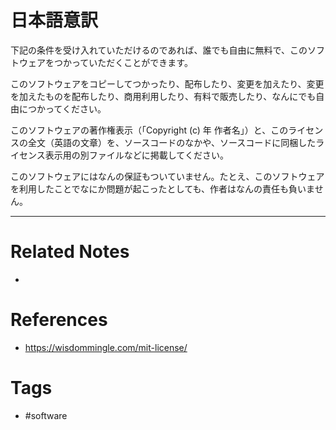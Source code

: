 # 日本語意訳
下記の条件を受け入れていただけるのであれば、誰でも自由に無料で、このソフトウェアをつかっていただくことができます。

このソフトウェアをコピーしてつかったり、配布したり、変更を加えたり、変更を加えたものを配布したり、商用利用したり、有料で販売したり、なんにでも自由につかってください。

このソフトウェアの著作権表示（「Copyright (c) 年 作者名」）と、このライセンスの全文（英語の文章）を、ソースコードのなかや、ソースコードに同梱したライセンス表示用の別ファイルなどに掲載してください。

このソフトウェアにはなんの保証もついていません。たとえ、このソフトウェアを利用したことでなにか問題が起こったとしても、作者はなんの責任も負いません。

---
# Related Notes
- 

# References
- https://wisdommingle.com/mit-license/

# Tags
- #software 